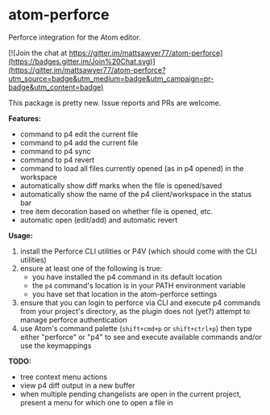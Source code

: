 # atom-perforce
Perforce integration for the Atom editor.

[![Join the chat at https://gitter.im/mattsawyer77/atom-perforce](https://badges.gitter.im/Join%20Chat.svg)](https://gitter.im/mattsawyer77/atom-perforce?utm_source=badge&utm_medium=badge&utm_campaign=pr-badge&utm_content=badge)

This package is pretty new. Issue reports and PRs are welcome.

**Features:**

* command to p4 edit the current file
* command to p4 add the current file
* command to p4 sync
* command to p4 revert
* command to load all files currently opened (as in p4 opened) in the workspace
* automatically show diff marks when the file is opened/saved
* automatically show the name of the p4 client/workspace in the status bar
* tree item decoration based on whether file is opened, etc.
* automatic open (edit/add) and automatic revert

**Usage:**

1. install the Perforce CLI utilities or P4V (which should come with the CLI utilities)
2. ensure at least one of the following is true:
    * you have installed the p4 command in its default location
    * the `p4` command's location is in your PATH environment variable
    * you have set that location in the atom-perforce settings
3. ensure that you can login to perforce via CLI and execute p4 commands from your project's directory, as the plugin does not (yet?) attempt to manage perforce authentication
4. use Atom's command palette (`shift+cmd+p` or `shift+ctrl+p`) then type either "perforce" or "p4" to see and execute available commands and/or use the keymappings

**TODO:**

* tree context menu actions
* view p4 diff output in a new buffer
* when multiple pending changelists are open in the current project, present a menu for which one to open a file in
